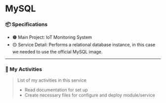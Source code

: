 # MySQL

### :package: Specifications
- :orange_circle: Main Project: IoT Monitoring System
- :yellow_circle: Service Detail: Performs a relational database instance, in this case we needed to use the official MySQL image.

***

### :scroll: My Activities
> List of my activities in this service
> * Read documentation for set up 
> * Create necessary files for configure and deploy module/service  


